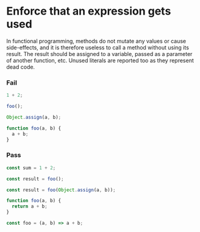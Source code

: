 # Enforce that an expression gets used

In functional programming, methods do not mutate any values or cause side-effects, and it is therefore useless to call a method without using its result. The result should be assigned to a variable, passed as a parameter of another function, etc. Unused literals are reported too as they represent dead code.

### Fail

```js
1 + 2;

foo();

Object.assign(a, b);

function foo(a, b) {
  a + b;
}
```

### Pass

```js
const sum = 1 + 2;

const result = foo();

const result = foo(Object.assign(a, b));

function foo(a, b) {
  return a + b;
}

const foo = (a, b) => a + b;
```
